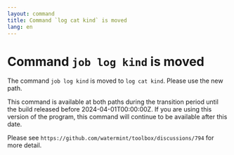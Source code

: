 ```yaml
---
layout: command
title: Command `log cat kind` is moved
lang: en
---
```


# Command `job log kind` is moved

The command `job log kind` is moved to `log cat kind`. Please use the new path.

This command is available at both paths during the transition period until the build released before 2024-04-01T00:00:00Z. If you are using this version of the program, this command will continue to be available after this date.

Please see `https://github.com/watermint/toolbox/discussions/794` for more detail.


